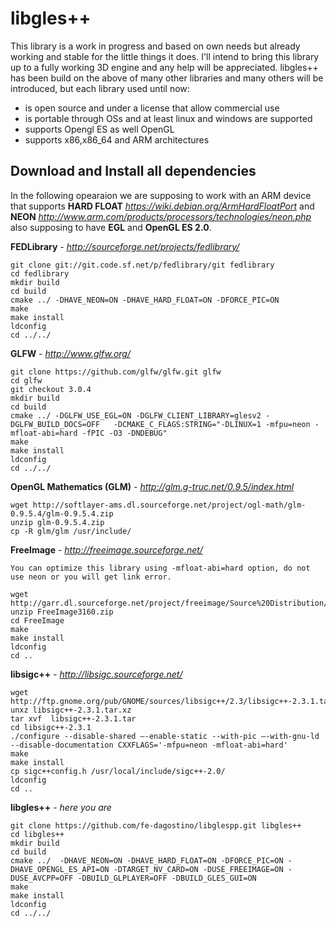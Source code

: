 libgles++
=========

This library is a work in progress and based on own needs but already working and stable for the little things it does.
I'll intend to bring this library up to a fully working 3D engine and any help will be appreciated.
libgles++ has been build on the above of many other libraries and many others will be introduced, but each library used until now:
 - is open source and under a license that allow commercial use
 - is portable through OSs and at least linux and windows are supported
 - supports Opengl ES as well OpenGL
 - supports x86,x86_64 and ARM architectures 


Download and Install all dependencies
-------------------------------------

In the following opearaion we are supposing to work with an ARM device that supports **HARD FLOAT** *https://wiki.debian.org/ArmHardFloatPort* and **NEON** *http://www.arm.com/products/processors/technologies/neon.php* also supposing to have **EGL** and **OpenGL ES 2.0**.

**FEDLibrary** - *http://sourceforge.net/projects/fedlibrary/*
```
git clone git://git.code.sf.net/p/fedlibrary/git fedlibrary
cd fedlibrary 
mkdir build 
cd build
cmake ../ -DHAVE_NEON=ON -DHAVE_HARD_FLOAT=ON -DFORCE_PIC=ON 
make 
make install 
ldconfig 
cd ../../ 
```

**GLFW** - *http://www.glfw.org/*
```
git clone https://github.com/glfw/glfw.git glfw 
cd glfw 
git checkout 3.0.4
mkdir build 
cd build
cmake ../ -DGLFW_USE_EGL=ON -DGLFW_CLIENT_LIBRARY=glesv2 -DGLFW_BUILD_DOCS=OFF   -DCMAKE_C_FLAGS:STRING="-DLINUX=1 -mfpu=neon -mfloat-abi=hard -fPIC -O3 -DNDEBUG" 
make 
make install 
ldconfig 
cd ../../ 
```

**OpenGL Mathematics (GLM)** - *http://glm.g-truc.net/0.9.5/index.html*
```
wget http://softlayer-ams.dl.sourceforge.net/project/ogl-math/glm-0.9.5.4/glm-0.9.5.4.zip
unzip glm-0.9.5.4.zip 
cp -R glm/glm /usr/include/ 
```

**FreeImage** - *http://freeimage.sourceforge.net/*
```
You can optimize this library using -mfloat-abi=hard option, do not use neon or you will get link error.

wget http://garr.dl.sourceforge.net/project/freeimage/Source%20Distribution/3.16.0/FreeImage3160.zip 
unzip FreeImage3160.zip 
cd FreeImage 
make 
make install 
ldconfig
cd .. 
```

**libsigc++** - *http://libsigc.sourceforge.net/*
```
wget http://ftp.gnome.org/pub/GNOME/sources/libsigc++/2.3/libsigc++-2.3.1.tar.xz
unxz libsigc++-2.3.1.tar.xz
tar xvf  libsigc++-2.3.1.tar
cd libsigc++-2.3.1
./configure --disable-shared –-enable-static --with-pic –-with-gnu-ld --disable-documentation CXXFLAGS='-mfpu=neon -mfloat-abi=hard' 
make 
make install 
cp sigc++config.h /usr/local/include/sigc++-2.0/
ldconfig 
cd .. 
```

**libgles++** - *here you are*
```
git clone https://github.com/fe-dagostino/libglespp.git libgles++
cd libgles++ 
mkdir build 
cd build
cmake ../  -DHAVE_NEON=ON -DHAVE_HARD_FLOAT=ON -DFORCE_PIC=ON -DHAVE_OPENGL_ES_API=ON -DTARGET_NV_CARD=ON -DUSE_FREEIMAGE=ON -DUSE_AVCPP=OFF -DBUILD_GLPLAYER=OFF -DBUILD_GLES_GUI=ON 
make 
make install 
ldconfig 
cd ../../ 
```

